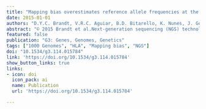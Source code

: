 ```yaml
---
title: "Mapping bias overestimates reference allele frequencies at the HLA genes in the 1000 genomes project phase I data"
date: 2015-01-01
authors: "D.Y.C. Brandt, V.R.C. Aguiar, B.D. Bitarello, K. Nunes, J. Goudet, D. Meyer"
abstract: "© 2015 Brandt et al.Next-generation sequencing (NGS) technologies have become the standard for data generation in studies of population genomics, as the 1000 Genomes Project (1000G). However, these techniques are known to be problematic when applied to highly polymorphic genomic regions, such as the human leukocyte antigen (HLA) genes. Because accurate genotype calls and allele frequency estimations are crucial to population genomics analyses, it is important to assess the reliability of NGS data. Here, we evaluate the reliability of genotype calls and allele frequency estimates of the single-nucleotide polymorphisms (SNPs) reported by 1000G (phase I) at five HLA genes (HLA-A, -B, -C, -DRB1, and -DQB1). We take advantage of the availability of HLA Sanger sequencing of 930 of the 1092 1000G samples and use this as a gold standard to benchmark the 1000G data. We document that 18.6% of SNP genotype calls in HLA genes are incorrect and that allele frequencies are estimated with an error greater than ±0.1 at approximately 25% of the SNPs in HLA genes. We found a bias toward overestimation of reference allele frequency for the 1000G data, indicating mapping bias is an important cause of error in frequency estimation in this dataset. We provide a list of sites that have poor allele frequency estimates and discuss the outcomes of including those sites in different kinds of analyses. Because the HLA region is the most polymorphic in the human genome, our results provide insights into the challenges of using of NGS data at other genomic regions of high diversity."
featured: false
publication: "G3: Genes, Genomes, Genetics"
tags: ["1000 Genomes", "HLA", "Mapping bias", "NGS"]
doi: "10.1534/g3.114.015784"
link: 'https://doi.org/10.1534/g3.114.015784'
show_button_links: true 
links:
- icon: doi
  icon_pack: ai
  name: Publication
  url: 'https://doi.org/10.1534/g3.114.015784'

---
```


